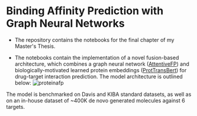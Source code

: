 # Binding Affinity Prediction with Graph Neural Networks

- The repository contains the notebooks for the final chapter of my Master's Thesis. 

- The notebooks contain the implementation of a novel fusion-based architecture, which combines a graph neural network ([AttentiveFP](https://pubmed.ncbi.nlm.nih.gov/31408336/)) and biologically-motivated learned protein embeddings ([ProtTransBert](https://www.biorxiv.org/content/10.1101/2020.07.12.199554v3)) for drug-target interaction prediction. The model architecture is outlined below:
![proteinafp](https://user-images.githubusercontent.com/19747670/118105632-add57280-b3ed-11eb-8eec-b080dda175b8.png)

The model is benchmarked on Davis and KIBA standard datasets, as well as on an in-house dataset of ~400K de novo generated molecules against 6 targets.
